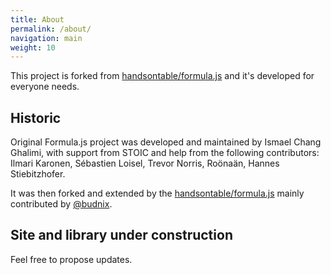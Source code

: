 ```yaml
---
title: About
permalink: /about/
navigation: main
weight: 10
---
```


This project is forked from [handsontable/formula.js](https://github.com/handsontable/formula.js) and it's developed for
 everyone needs.

## Historic

Original Formula.js project was developed and maintained by Ismael Chang Ghalimi, with support from STOIC and help from
 the following contributors: Ilmari Karonen, Sébastien Loisel, Trevor Norris, Roönaän, Hannes Stiebitzhofer.

It was then forked and extended by the [handsontable/formula.js](https://github.com/handsontable/formula.js) mainly 
contributed by [@budnix](https://github.com/budnix).

## Site and library under construction

Feel free to propose updates.

